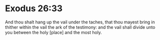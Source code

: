 # Exodus 26:33

And thou shalt hang up the vail under the taches, that thou mayest bring in thither within the vail the ark of the testimony: and the vail shall divide unto you between the holy [place] and the most holy.